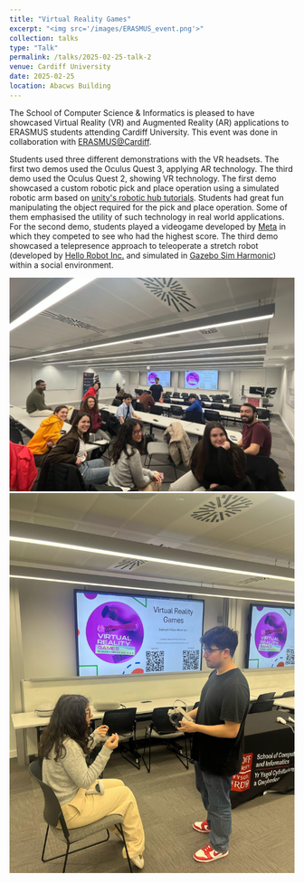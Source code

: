 ```yaml
---
title: "Virtual Reality Games"
excerpt: "<img src='/images/ERASMUS_event.png'>"
collection: talks
type: "Talk"
permalink: /talks/2025-02-25-talk-2
venue: Cardiff University
date: 2025-02-25
location: Abacws Building
---
```


The School of Computer Science & Informatics is pleased to have showcased Virtual Reality (VR) and Augmented Reality (AR) applications to ERASMUS students attending Cardiff University. This event was done in collaboration with <a href="https://www.instagram.com/erasmusatcardiff/">ERASMUS@Cardiff</a>. 

Students used three different demonstrations with the VR headsets. The first two demos used the Oculus Quest 3, applying AR technology. The third demo used the Oculus Quest 2, showing VR technology. The first demo showcased a custom robotic pick and place operation using a simulated robotic arm based on <a href="https://github.com/Unity-Technologies/Unity-Robotics-Hub/blob/main/tutorials/pick_and_place/README.md">unity's robotic hub tutorials</a>. Students had great fun manipulating the object required for the pick and place operation. Some of them emphasised the utility of such technology in real world applications. For the second demo, students played a videogame developed by <a href="https://about.meta.com/uk/">Meta</a> in which they competed to see who had the highest score. The third demo showcased a telepresence approach to teleoperate a stretch robot (developed by <a href="https://hello-robot.com">Hello Robot Inc.</a> and simulated in <a href="https://www.samuelmillannorman.com/talks/2025-01-29-talk-1">Gazebo Sim Harmonic</a>) within a social environment.

<img src='/images/erasmus_event.jpeg'>
<img src='/images/erasmus_event2.jpeg'>
